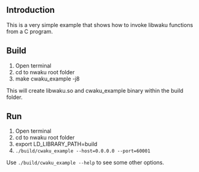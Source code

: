## Introduction
This is a very simple example that shows how to invoke libwaku functions from a C program.

## Build
1. Open terminal
2. cd to nwaku root folder
3. make cwaku_example -j8

This will create libwaku.so and cwaku_example binary within the build folder.

## Run
1. Open terminal
2. cd to nwaku root folder
3. export LD_LIBRARY_PATH=build
4. `./build/cwaku_example --host=0.0.0.0 --port=60001`

Use `./build/cwaku_example --help` to see some other options.

